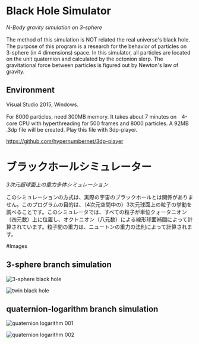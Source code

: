 # Black Hole Simulator
_N-Body gravity simulation on 3-sphere_

The method of this simulation is NOT related the real universe's black hole.　The purpose of this program is a research for the behavior of particles on 3-sphere (in 4 dimensions) space. In this simulator, all particles are located on the unit quaternion and calculated by the octonion slerp. The gravitational force between particles is figured out by Newton's law of gravity.

## Environment

Visual Studio 2015, Windows.

For 8000 particles, need 300MB memory. It takes about 7 minutes on　4-core CPU with hyperthreading for 500 frames and 8000 particles. A 92MB .3dp file will be created. Play this file with 3dp-player.

https://github.com/hypernumbernet/3dp-player

# ブラックホールシミュレーター
_3次元超球面上の重力多体シミュレーション_

このシミュレーションの方式は、実際の宇宙のブラックホールとは関係がありません。このプログラムの目的は、（4次元空間中の）3次元球面上の粒子の挙動を調べることです。このシミュレータでは、すべての粒子が単位クォータニオン（四元数）上に位置し、オクトニオン（八元数）による線形球面補間によって計算されています。粒子間の重力は、ニュートンの重力の法則によって計算されます。

#Images

## 3-sphere branch simulation

![3-sphere black hole](https://github.com/hypernumbernet/blackhole-simulator-image/blob/master/3-sphere%20black%20hole.png?raw=true)

![twin black hole](https://github.com/hypernumbernet/blackhole-simulator-image/blob/master/twin%20black%20hole.png?raw=true)

## quaternion-logarithm branch simulation

![quaternion logarithm 001](https://github.com/hypernumbernet/blackhole-simulator-image/blob/master/galaxy%20like.png?raw=true)

![quaternion logarithm 002](https://github.com/hypernumbernet/blackhole-simulator-image/blob/master/galaxy%20ling.png?raw=true)
